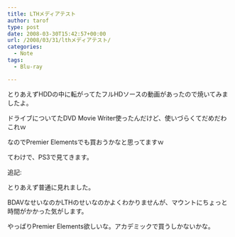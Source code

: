 ```yaml
---
title: LTHメディアテスト
author: tarof
type: post
date: 2008-03-30T15:42:57+00:00
url: /2008/03/31/lthメディアテスト/
categories:
  - Note
tags:
  - Blu-ray

---
```

とりあえずHDDの中に転がってたフルHDソースの動画があったので焼いてみましたよ。
  
ドライブについてたDVD Movie Writer使ったんだけど、使いづらくてだめだわこれｗ
  
なのでPremier Elementsでも買おうかなと思ってますｗ

てわけで、PS3で見てきます。

追記:
  
とりあえず普通に見れました。
  
BDAVなせいなのかLTHのせいなのかよくわかりませんが、マウントにちょっと時間がかかった気がします。
  
やっぱりPremier Elements欲しいな。アカデミックで買うしかないかな。